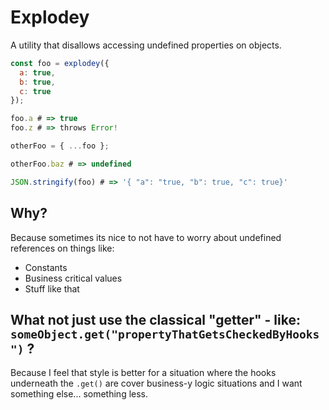 # Explodey
A utility that disallows accessing undefined properties on objects.

```javascript
const foo = explodey({
  a: true,
  b: true,
  c: true
});

foo.a # => true
foo.z # => throws Error!

otherFoo = { ...foo };

otherFoo.baz # => undefined

JSON.stringify(foo) # => '{ "a": "true, "b": true, "c": true}'
```

## Why?

Because sometimes its nice to not have to worry about undefined references on things like:
  * Constants
  * Business critical values
  * Stuff like that

## What not just use the classical "getter" - like: `someObject.get("propertyThatGetsCheckedByHooks")` ?

Because I feel that style is better for a situation where the hooks underneath the `.get()` are cover business-y logic situations and I want something else... something less.
